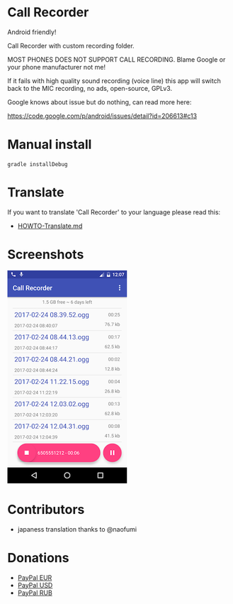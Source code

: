 # Call Recorder

Android friendly!

Call Recorder with custom recording folder.

MOST PHONES DOES NOT SUPPORT CALL RECORDING. Blame Google or your phone manufacturer not me!

If it fails with high quality sound recording (voice line) this app will switch back to the MIC recording, no ads, open-source, GPLv3.

Google knows about issue but do nothing, can read more here:

https://code.google.com/p/android/issues/detail?id=206613#c13

# Manual install

    gradle installDebug

# Translate

If you want to translate 'Call Recorder' to your language  please read this:

  * [HOWTO-Translate.md](/docs/HOWTO-Translate.md)

# Screenshots

![shot](/docs/shot.png)

# Contributors

  * japaness translation thanks to @naofumi

# Donations

  * [PayPal EUR](https://www.paypal.com/cgi-bin/webscr?cmd=_xclick&business=axet@me.com&amount=&currency_code=EUR&return=&item_name=call+recorder)
  * [PayPal USD](https://www.paypal.com/cgi-bin/webscr?cmd=_xclick&business=axet@me.com&amount=&currency_code=USD&return=&item_name=call+recorder)
  * [PayPal RUB](https://www.paypal.com/cgi-bin/webscr?cmd=_xclick&business=axet@me.com&amount=&currency_code=RUB&return=&item_name=call+recorder)
